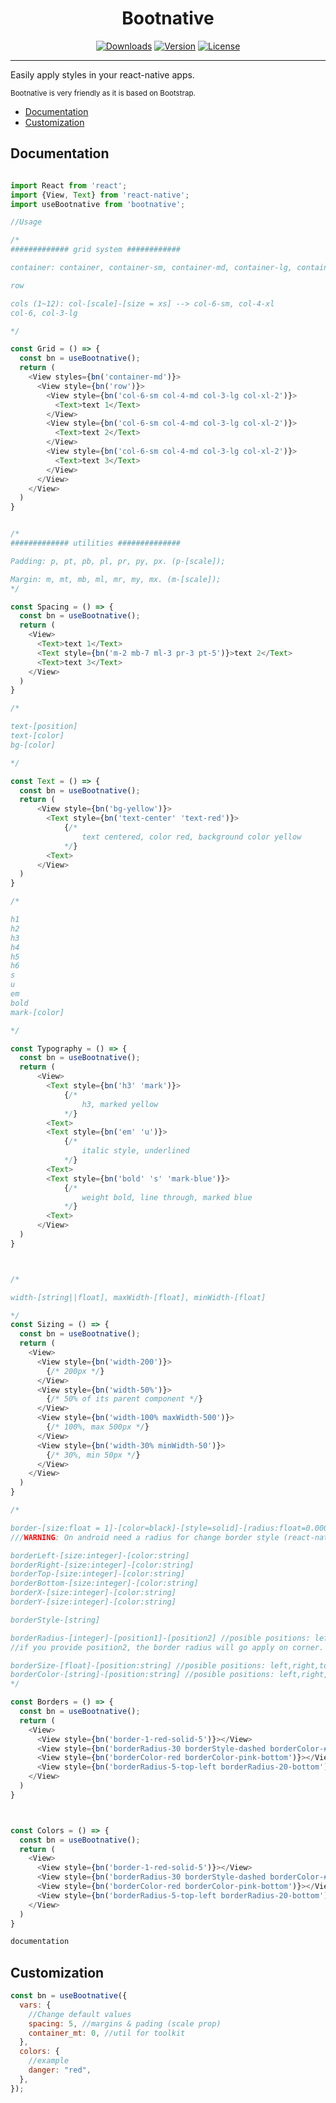 <h1 align="center">Bootnative</h1>

<!-- <p align="center"><a href="https://vuejs.org" target="_blank" rel="noopener noreferrer"><img width="100" src="https://vuejs.org/images/logo.png" alt="Vue logo"></a></p> -->

<p align="center">
  <a href="https://npmcharts.com/compare/bootnative?minimal=true"><img src="https://img.shields.io/npm/dm/bootnative.svg?sanitize=true" alt="Downloads"></a>
  <a href="https://www.npmjs.com/package/bootnative"><img src="https://img.shields.io/npm/v/bootnative.svg?sanitize=true" alt="Version"></a>
  <a href="https://www.npmjs.com/package/bootnative"><img src="https://img.shields.io/npm/l/bootnative.svg?sanitize=true" alt="License"></a>
</p>
<hr/>

<p>Easily apply styles in your react-native apps.</p>

<p>
<small>Bootnative is very friendly as it is based on Bootstrap.</small>
</p>

<ul>
  <li><a href="#documentation">Documentation</a></li>
  <li><a href="#customization">Customization</a></li>
</ul>

<h2 id="documentation">Documentation</h2>

```javascript

import React from 'react';
import {View, Text} from 'react-native';
import useBootnative from 'bootnative';

//Usage

/*
############# grid system ############

container: container, container-sm, container-md, container-lg, container-fluid

row

cols (1~12): col-[scale]-[size = xs] --> col-6-sm, col-4-xl
col-6, col-3-lg

*/

const Grid = () => {
  const bn = useBootnative();
  return (
    <View styles={bn('container-md')}>
      <View style={bn('row')}>
        <View style={bn('col-6-sm col-4-md col-3-lg col-xl-2')}>
          <Text>text 1</Text>
        </View>
        <View style={bn('col-6-sm col-4-md col-3-lg col-xl-2')}>
          <Text>text 2</Text>
        </View>
        <View style={bn('col-6-sm col-4-md col-3-lg col-xl-2')}>
          <Text>text 3</Text>
        </View>
      </View>
    </View>
  )
}


/*
############# utilities ##############

Padding: p, pt, pb, pl, pr, py, px. (p-[scale]);

Margin: m, mt, mb, ml, mr, my, mx. (m-[scale]);
*/

const Spacing = () => {
  const bn = useBootnative();
  return (
    <View>
      <Text>text 1</Text>
      <Text style={bn('m-2 mb-7 ml-3 pr-3 pt-5')}>text 2</Text>
      <Text>text 3</Text>
    </View>
  )
}

/*

text-[position]
text-[color]
bg-[color]

*/

const Text = () => {
  const bn = useBootnative();
  return (
      <View style={bn('bg-yellow')}>
        <Text style={bn('text-center' 'text-red')}>
            {/*
                text centered, color red, background color yellow
            */}
        <Text>
      </View>
  )
}

/*

h1
h2
h3
h4
h5
h6
s
u
em
bold
mark-[color]

*/

const Typography = () => {
  const bn = useBootnative();
  return (
      <View>
        <Text style={bn('h3' 'mark')}>
            {/*
                h3, marked yellow
            */}
        <Text>
        <Text style={bn('em' 'u')}>
            {/*
                italic style, underlined
            */}
        <Text>
        <Text style={bn('bold' 's' 'mark-blue')}>
            {/*
                weight bold, line through, marked blue
            */}
        <Text>
      </View>
  )
}



/*

width-[string||float], maxWidth-[float], minWidth-[float]

*/
const Sizing = () => {
  const bn = useBootnative();
  return (
    <View>
      <View style={bn('width-200')}>
        {/* 200px */}
      </View>
      <View style={bn('width-50%')}>
        {/* 50% of its parent component */}
      </View>
      <View style={bn('width-100% maxWidth-500')}>
        {/* 100%, max 500px */}
      </View>
      <View style={bn('width-30% minWidth-50')}>
        {/* 30%, min 50px */}
      </View>
    </View>
  )
}

/*

border-[size:float = 1]-[color=black]-[style=solid]-[radius:float=0.0001]
///WARNING: On android need a radius for change border style (react-native bug)///

borderLeft-[size:integer]-[color:string]
borderRight-[size:integer]-[color:string]
borderTop-[size:integer]-[color:string]
borderBottom-[size:integer]-[color:string]
borderX-[size:integer]-[color:string]
borderY-[size:integer]-[color:string]

borderStyle-[string]

borderRadius-[integer]-[position1]-[position2] //posible positions: left,right,top,bottom
//if you provide position2, the border radius will go apply on corner.

borderSize-[float]-[position:string] //posible positions: left,right,top,bottom
borderColor-[string]-[position:string] //posible positions: left,right,top,bottom
*/

const Borders = () => {
  const bn = useBootnative();
  return (
    <View>
      <View style={bn('border-1-red-solid-5')}></View>
      <View style={bn('borderRadius-30 borderStyle-dashed borderColor-#000')}></View>
      <View style={bn('borderColor-red borderColor-pink-bottom')}></View>
      <View style={bn('borderRadius-5-top-left borderRadius-20-bottom')}></View>
    </View>
  )
}



const Colors = () => {
  const bn = useBootnative();
  return (
    <View>
      <View style={bn('border-1-red-solid-5')}></View>
      <View style={bn('borderRadius-30 borderStyle-dashed borderColor-#000')}></View>
      <View style={bn('borderColor-red borderColor-pink-bottom')}></View>
      <View style={bn('borderRadius-5-top-left borderRadius-20-bottom')}></View>
    </View>
  )
}

documentation
```

<h2 id="customization">Customization</h2>

```javascript
const bn = useBootnative({
  vars: {
    //Change default values
    spacing: 5, //margins & pading (scale prop)
    container_mt: 0, //util for toolkit
  },
  colors: {
    //example
    danger: "red",
  },
});
```

